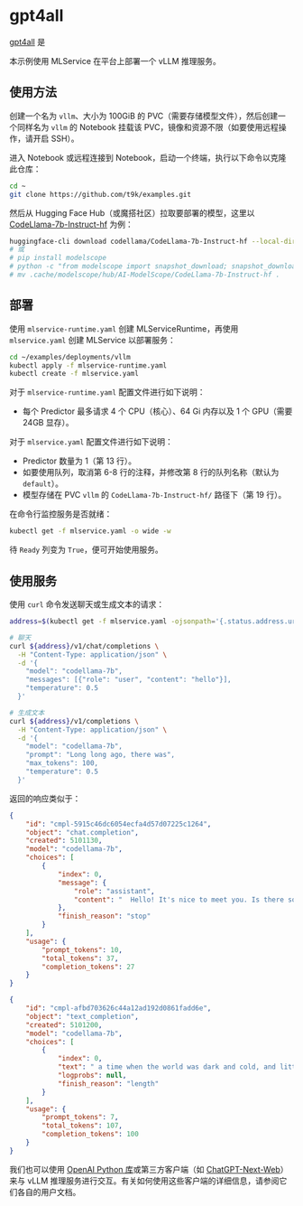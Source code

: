 # gpt4all

[gpt4all](https://github.com/nomic-ai/gpt4all) 是

本示例使用 MLService 在平台上部署一个 vLLM 推理服务。

## 使用方法

创建一个名为 `vllm`、大小为 100GiB 的 PVC（需要存储模型文件），然后创建一个同样名为 `vllm` 的 Notebook 挂载该 PVC，镜像和资源不限（如要使用远程操作，请开启 SSH）。

进入 Notebook 或远程连接到 Notebook，启动一个终端，执行以下命令以克隆此仓库：

```bash
cd ~
git clone https://github.com/t9k/examples.git
```

然后从 Hugging Face Hub（或魔搭社区）拉取要部署的模型，这里以 [CodeLlama-7b-Instruct-hf](https://huggingface.co/codellama/CodeLlama-7b-Instruct-hf) 为例：

```bash
huggingface-cli download codellama/CodeLlama-7b-Instruct-hf --local-dir .
# 或
# pip install modelscope
# python -c "from modelscope import snapshot_download; snapshot_download('AI-ModelScope/CodeLlama-7b-Instruct-hf')"
# mv .cache/modelscope/hub/AI-ModelScope/CodeLlama-7b-Instruct-hf .
```

## 部署

使用 `mlservice-runtime.yaml` 创建 MLServiceRuntime，再使用 `mlservice.yaml` 创建 MLService 以部署服务：

```bash
cd ~/examples/deployments/vllm
kubectl apply -f mlservice-runtime.yaml
kubectl create -f mlservice.yaml
```

对于 `mlservice-runtime.yaml` 配置文件进行如下说明：

* 每个 Predictor 最多请求 4 个 CPU（核心）、64 Gi 内存以及 1 个 GPU（需要 24GB 显存）。

对于 `mlservice.yaml` 配置文件进行如下说明：

* Predictor 数量为 1（第 13 行）。
* 如要使用队列，取消第 6-8 行的注释，并修改第 8 行的队列名称（默认为 `default`）。
* 模型存储在 PVC `vllm` 的 `CodeLlama-7b-Instruct-hf/` 路径下（第 19 行）。

在命令行监控服务是否就绪：

``` bash
kubectl get -f mlservice.yaml -o wide -w
```

待 `Ready` 列变为 `True`，便可开始使用服务。

## 使用服务

使用 `curl` 命令发送聊天或生成文本的请求：

``` bash
address=$(kubectl get -f mlservice.yaml -ojsonpath='{.status.address.url}')

# 聊天
curl ${address}/v1/chat/completions \
  -H "Content-Type: application/json" \
  -d '{
    "model": "codellama-7b",
    "messages": [{"role": "user", "content": "hello"}],
    "temperature": 0.5
  }'

# 生成文本
curl ${address}/v1/completions \
  -H "Content-Type: application/json" \
  -d '{
    "model": "codellama-7b",
    "prompt": "Long long ago, there was",
    "max_tokens": 100,
    "temperature": 0.5
  }'
```

返回的响应类似于：

```json
{
    "id": "cmpl-5915c46dc6054ecfa4d57d07225c1264",
    "object": "chat.completion",
    "created": 5101130,
    "model": "codellama-7b",
    "choices": [
        {
            "index": 0,
            "message": {
                "role": "assistant",
                "content": "  Hello! It's nice to meet you. Is there something I can help you with or would you like to chat?"
            },
            "finish_reason": "stop"
        }
    ],
    "usage": {
        "prompt_tokens": 10,
        "total_tokens": 37,
        "completion_tokens": 27
    }
}

{
    "id": "cmpl-afbd703626c44a12ad192d0861fadd6e",
    "object": "text_completion",
    "created": 5101200,
    "model": "codellama-7b",
    "choices": [
        {
            "index": 0,
            "text": " a time when the world was dark and cold, and little light entered.\n\nA young girl named Kanna was born in this world. She was born with a burden on her back.\n\nKanna grew up in a small village, surrounded by snow and ice. The villagers were poor, and they lived in miserable huts. They were cold and hungry all the time.\n\nBut Kanna was different. She had a special gift. She could make light",
            "logprobs": null,
            "finish_reason": "length"
        }
    ],
    "usage": {
        "prompt_tokens": 7,
        "total_tokens": 107,
        "completion_tokens": 100
    }
}
```

我们也可以使用 [OpenAI Python 库](https://github.com/openai/openai-python)或第三方客户端（如 [ChatGPT-Next-Web](https://github.com/ChatGPTNextWeb/ChatGPT-Next-Web)）来与 vLLM 推理服务进行交互。有关如何使用这些客户端的详细信息，请参阅它们各自的用户文档。

